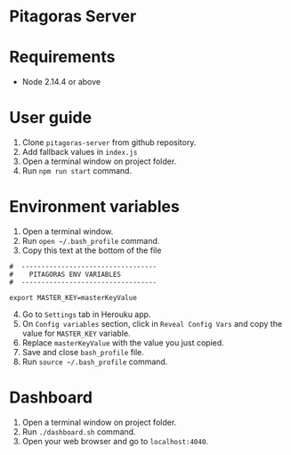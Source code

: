 # Pitagoras Server

# Requirements
* Node 2.14.4 or above

# User guide
1. Clone `pitagoras-server` from github repository.
2. Add fallback values in `index.js`
3. Open a terminal window on project folder.
4. Run `npm run start` command.

# Environment variables
1. Open a terminal window.
2. Run `open ~/.bash_profile` command.
3. Copy this text at the bottom of the file

```
#  ----------------------------------
#    PITAGORAS ENV VARIABLES
#  ----------------------------------

export MASTER_KEY=masterKeyValue
```

4. Go to `Settings` tab in Herouku app.
5. On `Config variables` section, click in `Reveal Config Vars` and copy the value for `MASTER_KEY` variable.
6. Replace `masterKeyValue` with the value you just copied.
7. Save and close `bash_profile` file.
8. Run `source ~/.bash_profile` command.

# Dashboard
1. Open a terminal window on project folder.
2. Run `./dashboard.sh` command.
3. Open your web browser and go to `localhost:4040`.
